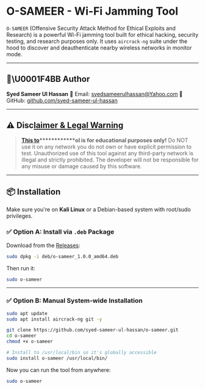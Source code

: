# O-SAMEER - Wi-Fi Jamming Tool

`O-SAMEER` (Offensive Security Attack Method for Ethical Exploits and Research) is a powerful Wi-Fi jamming tool built for ethical hacking, security testing, and research purposes only. It uses `aircrack-ng` suite under the hood to discover and deauthenticate nearby wireless networks in monitor mode.

---

## 👨‍\U0001F4BB Author

**Syed Sameer Ul Hassan**
📧 Email: [syedsameerulhassan@Yahoo.com](mailto:syedsameerulhassan@Yahoo.com)
🔗 GitHub: [gith](https://github.com/syed-sameer-ul-hassan)[ub.com/syed-sameer-ul-hass](https://sameer-shah-CS.netlify.app)[an](https://github.com/syed-sameer-ul-hassan)

---

## ⚠️ Disc[laimer & Legal Warning](https://github.com/syed-sameer-ul-hassan)

> **[This to](https://github.com/syed-sameer-ul-hassan)\*\*\*\*\*\*\*\*\*\*\*\*ol is for educational purposes only!**
> Do NOT use it on any network you do not own or have explicit permission to test.
> Unauthorized use of this tool against any third-party network is illegal and strictly prohibited.
> The developer will not be responsible for any misuse or damage caused by this software.

---

## 📦 Installation

Make sure you're on **Kali Linux** or a Debian-based system with root/sudo privileges.

### ✅ Option A: Install via `.deb` Package

Download from the [Releases](https://github.com/syed-sameer-ul-hassan/o-sameer/releases):

```bash
sudo dpkg -i deb/o-sameer_1.0.0_amd64.deb
```

Then run it:

```bash
sudo o-sameer
```

---

### ✅ Option B: Manual System-wide Installation

```bash
sudo apt update
sudo apt install aircrack-ng git -y

git clone https://github.com/syed-sameer-ul-hassan/o-sameer.git
cd o-sameer
chmod +x o-sameer

# Install to /usr/local/bin so it's globally accessible
sudo install o-sameer /usr/local/bin/
```

Now you can run the tool from anywhere:

```bash
sudo o-sameer
```
